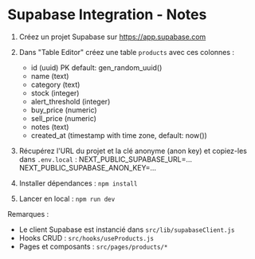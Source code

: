 # Supabase Integration - Notes

1. Créez un projet Supabase sur https://app.supabase.com
2. Dans "Table Editor" créez une table `products` avec ces colonnes :
   - id (uuid) PK default: gen_random_uuid()
   - name (text)
   - category (text)
   - stock (integer)
   - alert_threshold (integer)
   - buy_price (numeric)
   - sell_price (numeric)
   - notes (text)
   - created_at (timestamp with time zone, default: now())

3. Récupérez l'URL du projet et la clé anonyme (anon key) et copiez-les dans `.env.local` :
   NEXT_PUBLIC_SUPABASE_URL=...
   NEXT_PUBLIC_SUPABASE_ANON_KEY=...

4. Installer dépendances : `npm install`
5. Lancer en local : `npm run dev`

Remarques :
- Le client Supabase est instancié dans `src/lib/supabaseClient.js`
- Hooks CRUD : `src/hooks/useProducts.js`
- Pages et composants : `src/pages/products/*`
